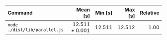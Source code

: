| Command | Mean [s] | Min [s] | Max [s] | Relative |
|:---|---:|---:|---:|---:|
| `node ./dist/lib/parallel.js` | 12.511 ± 0.001 | 12.511 | 12.512 | 1.00 |
